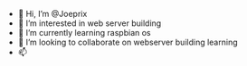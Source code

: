 - 👋 Hi, I’m @Joeprix
- 👀 I’m interested in web server building
- 🌱 I’m currently learning raspbian os
- 💞️ I’m looking to collaborate on webserver building learning
- 📫 

<!---
Joeprix/Joeprix is a ✨ special ✨ repository because its `README.md` (this file) appears on your GitHub profile.
You can click the Preview link to take a look at your changes.
--->

